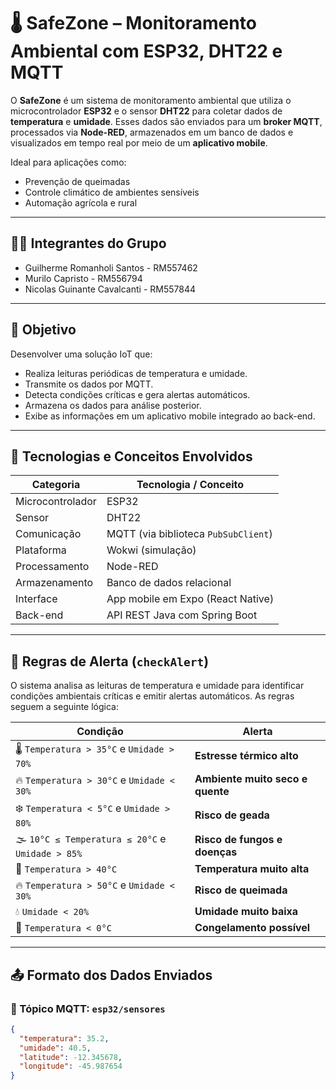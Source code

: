# 🌡️ SafeZone – Monitoramento Ambiental com ESP32, DHT22 e MQTT

O **SafeZone** é um sistema de monitoramento ambiental que utiliza o microcontrolador **ESP32** e o sensor **DHT22** para coletar dados de **temperatura** e **umidade**. Esses dados são enviados para um **broker MQTT**, processados via **Node-RED**, armazenados em um banco de dados e visualizados em tempo real por meio de um **aplicativo mobile**.

Ideal para aplicações como:
- Prevenção de queimadas
- Controle climático de ambientes sensíveis
- Automação agrícola e rural

---

## 🧑‍💻 Integrantes do Grupo
- Guilherme Romanholi Santos - RM557462  
- Murilo Capristo - RM556794  
- Nicolas Guinante Cavalcanti - RM557844  

---

## 🎯 Objetivo

Desenvolver uma solução IoT que:
- Realiza leituras periódicas de temperatura e umidade.
- Transmite os dados por MQTT.
- Detecta condições críticas e gera alertas automáticos.
- Armazena os dados para análise posterior.
- Exibe as informações em um aplicativo mobile integrado ao back-end.

---

## 🧠 Tecnologias e Conceitos Envolvidos

| Categoria        | Tecnologia / Conceito                    |
|------------------|------------------------------------------|
| Microcontrolador | ESP32                                    |
| Sensor           | DHT22                                    |
| Comunicação      | MQTT (via biblioteca `PubSubClient`)     |
| Plataforma       | Wokwi (simulação)          |
| Processamento    | Node-RED                                 |
| Armazenamento    | Banco de dados relacional                |
| Interface        | App mobile em Expo (React Native)        |
| Back-end         | API REST Java com Spring Boot            |

---

## 🚨 Regras de Alerta (`checkAlert`)

O sistema analisa as leituras de temperatura e umidade para identificar condições ambientais críticas e emitir alertas automáticos. As regras seguem a seguinte lógica:

| Condição | Alerta |
|----------|--------|
| 🌡️ `Temperatura > 35°C` e `Umidade > 70%` | **Estresse térmico alto** |
| 🔥 `Temperatura > 30°C` e `Umidade < 30%` | **Ambiente muito seco e quente** |
| ❄️ `Temperatura < 5°C` e `Umidade > 80%` | **Risco de geada** |
| 🌫️ `10°C ≤ Temperatura ≤ 20°C` e `Umidade > 85%` | **Risco de fungos e doenças** |
| 🥵 `Temperatura > 40°C` | **Temperatura muito alta** |
| 🔥 `Temperatura > 50°C` e `Umidade < 30%` | **Risco de queimada** |
| 💧 `Umidade < 20%` | **Umidade muito baixa** |
| 🧊 `Temperatura < 0°C` | **Congelamento possível** |

---

## 📤 Formato dos Dados Enviados

### 📡 Tópico MQTT: `esp32/sensores`

```json
{
  "temperatura": 35.2,
  "umidade": 40.5,
  "latitude": -12.345678,
  "longitude": -45.987654
}
